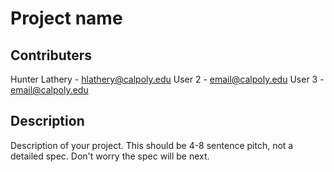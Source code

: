 # Project name

## Contributers

Hunter Lathery - hlathery@calpoly.edu
User 2 - email@calpoly.edu
User 3 - email@calpoly.edu

## Description

Description of your project. This should be 4-8 sentence pitch, not a detailed spec. Don't worry the spec will be next.